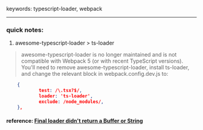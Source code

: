 keywords: typescript-loader, webpack

--- 
### quick notes:
1. awesome-typescript-loader > ts-loader

>awesome-typescript-loader is no longer maintained and is not compatible with Webpack 5 (or with recent TypeScript versions). You'll need to remove awesome-typescript-loader, install ts-loader, and change the relevant block in webpack.config.dev.js to:

```json
	{
			test: /\.tsx?$/,
			loader: 'ts-loader',
			exclude: /node_modules/,
	},
```

#### reference: [Final loader didn't return a Buffer or String](https://stackoverflow.com/questions/67766617/error-final-loader-node-modules-awesome-typescript-loader-dist-entry-js-did)